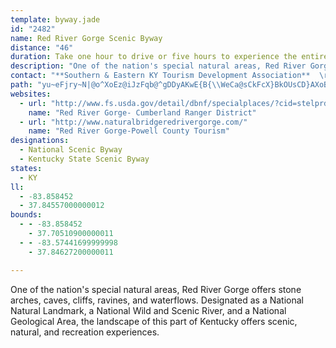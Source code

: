 ```yaml
---
template: byway.jade
id: "2482"
name: Red River Gorge Scenic Byway
distance: "46"
duration: Take one hour to drive or five hours to experience the entire byway.
description: "One of the nation's special natural areas, Red River Gorge offers stone arches, caves, cliffs, ravines, and waterflows. Designated as a National Natural Landmark, a National Wild and Scenic River, and a National Geological Area, the landscape of this part of Kentucky offers scenic, natural, and recreation experiences."
contact: "**Southern & Eastern KY Tourism Development Association**  \r\n 606-677-6095  \r\n\r\n"
path: "yu~eFjry~N|@o^XoEz@iJzFqb@^gDDyAKwE{B{\\WeCa@sCkFcX}BkOUsCD}AXoB|FsTv@cDl@yDb@yDHyBImC_BaHYeC?aBNkBb@_BhA_CzJ}OhAkAnA{@bDkBdCeAjCG|EXxAd@pH`Ej@RlBR`GP~BGxAk@lAmAxD_K|@gCn@sCJaDRmSXwDxUuz@h@yBHyAcAoWYmDi@gBsCaGy@y@mAw@wPuHcCa@mACcERiAYoAaAyE{I{AkBuAaAwHeDg@a@oAeBgLkRyAyCm@_CY_BOwBE{BNsBRsAn@yBbB_Dh@m@dBs@vF_BlFyBr@MfDIfOn@|DlAfAPdACx@Ur@]vAeA`RuOd@g@^s@RkACgAKq@oAaDi@eC?eDNmBTuAbA}C|C}GdDuPVy@vNcVrAeCXsBNcEEqBYqA_@i@yAoAyCaB}@aAo@_A{LcYo@sBI_ACmCpDk}@ZkEb@yCbCaJr@sB~@gBxCyE`JcKfCoBlBeA~BqAj@Yf@QdAYbMeAdA[p@_@`A_An@_AhHgPhB_DuAuBUk@Gs@AyCI_Ae@sA}BgEm@sAUaAKkBJyDl@{Ed@eB~@oBb@wABy@Y{D?mAFgAF[HYL]Vc@P_@p@wBj@iA^kBh@_BPw@D[Ba@j@sEDo@YiDM{ELcAtA}ELw@NaB?cAUgBC{@ZqCFmA?cAOiB}@eC_AsBqCkDg@{ASyEm@iGiDsN[sBg@oFAeCh@gICgFKaBiAcDUsAw@}ODsAReAIoAYcBHm@R_@bCGxBeBh@_ACs@_AkCEgBIm@c@_@yAYKQB_@p@g@NeA]aCc@_Bm@kD]y@eB{CiB{BUk@]eAcAaF_@_AoA_BcE{D}@qAyDyGwGoHsCqCwBaAmIuC_A?}CZ{C~@yExBk@JcBKwFsBgC?iBMy@W[_@SeACyAQg@UYkCkBKg@r@aFt@aE?mB]cEKi@o@wAaD{E{@_B}B_HYoBNiC\\gCnAoGb@qETu@n@eABYrFgB~QoIfHqBpGsC^YXc@h@uCHy@PoIEuIYcGK{Ig@iHNyDh@gFJgFa@_C_CmBKm@Dq@NYf@Wp@AhDXdAMlAk@d@YvFeF^m@Bs@OgA_@}@mA{A_Aw@kJsAoCGyC}@wB[_AYmBwAe@gAcBsAiA_CoAaAaFqB_B[mAQoBDyBMm@Wu@s@}@_BcCuKWkAa@{E?sBW{MZmDNe@nAkC`@gADkBEmA]_A}BiDiAw@o@{@Hq@pA{Cv@sAj@CfCmB|AyAxAQhCb@h@K^s@tAuJLWXS~Bs@lBRd@RpElDPHNIHUEs@oBsIy@aN]aCHeANYx@wAlAaAdCwAbBYfCs@|AIVENEb@YNOfDuCr@WPA`@CP?jBLJBd@@r@Fd@@\\DzAZl@Lf@J\\BL@h@Ed@Gp@Mv@YdAo@fFiFt@sDdAaC\\yAr@eBZkDR}ErBmFDoAo@uBu@_BsAuEg@q@yCaAqNs@}Ck@cDWo@My@y@[eAM{@CqBx@gGt@yD\\{CXsA^e@rAm@xFDlAL~@j@|BnCz@h@V@^Mn@w@d@oAHwA[sBGmIu@iPD{Bl@oAd@g@b@U~A]|BgAXC^J^^\\v@hC`HdAnFvBdEb@@vCuA\\Cb@Pt@fAhAdD^~BSxGHf@R^rC`CxAv@lAZdAA|Ar@~@Dn@`@Nf@Hv@OrBHj@N^nA`B?j@OlCHlBTlA?pANr@Rj@pAx@X`@PbAZl@rChAb@^D^E\\q@`@g@JCJNPh@?zHw@rE~@n@E^g@\\wENmAVY\\Eb@Ld@b@vGbHdAj@jFlAhANd@Ex@YlEcCn@Av@p@x@hBZ\\b@FxBEbCl@bDb@XZx@xAZ\\lGrDzBl@dAMv@k@\\m@pAkDd@oBd@w@|@m@z@?pCxAfAFjAYhBgAj@Kl@FXP~@xAXjAIhBu@xGN~A@fAGXg@p@_EvAYl@H`An@pAnAhAHb@RxDV`AX^fBrAhBEh@Jd@XfCjCh@XnARf@^Jt@C|AO~B_@lAEl@NpAr@z@bBl@`@b@`AtCpAvBt@~Ax@Nl@SPa@L}@?gDH_@h@gANmD^k@x@KnAp@rArBnCtB|@vCx@xAb@^^JzAe@bA@b@N~AbAbCVx@d@b@z@ZxEA`A]nBBr@n@lBx@r@nAXhBLnBL|@Cx@_@lCeCdAs@pAQfAJrB`CjAdBr@xBj@fDtAdCnAz@rBd@h@QzHoHr@MnD^l@Ct@_@hCyC^Mr@BfBf@|CrAlGlDnAdAr@lANd@hAlIaFtE_Aj@cA^cAD_AQsEgBeASgAC_AVw@n@s@~@]j@gDdF_DxE{@rAYd@_@l@IRi@dA]r@Yn@Wn@Yv@Sp@M`@K\\U~@Op@YzAShAAFIp@MrAKbAGvAG~AA^CfAEfGIjHIxFAjAEp@Il@Kj@Oj@Qj@g@tAWl@Qb@Wf@MNMNY\\_@Z_@Te@Pa@He@Fc@@g@C[CSEQE_@Q[QYUYYiB_BkBeBi@c@_@U]Oa@Ia@AiDb@cA^oArAaBtCg@vAWzAU|MiCdd@@dBTfB`BzE\\~AJdBCdBQfB_@bBUn@g@hAeAxB[n@]l@_@h@SXa@b@]^k@f@c@Z[Rq@\\[Li@Pk@Pu@Lw@Jy@FmEPk@?a@?e@Cq@IaG{@UEe@EQ?c@Ba@Ha@Ro@f@gChE[v@[h@YX[VOHOFOBQBc@D{@DaEFsA\\oAl@{ClBuP|MSPSRc@f@_BnBaAz@{@vAIj@Cb@@bAd@dBl@p@`Ad@j@^r@f@nDdE@d@Lr@HdAHx@@BBh@Bh@?f@A`AEj@CJCRCLKVITKRg@p@wAhB]h@Yb@MTY\\STKNKPIPIZCJCZAT?JAzAAVQvAAP?N@NFLJHFBX@d@K^Up@w@JMPMDELCL?LFJHHNLb@HXPb@L\\LTHHXRt@b@NJJNDLARELGLKJMHYPUHMBW?[?k@G[?W@KBw@f@MLg@d@g@j@MPKRGPIXCLAX?XB^DVDLFTJTHNJXBH@DFVBX@XA\\E^Q`AE^?Z?\\ZtIHpBLjBBbARbBd@hDHz@HpA?pAD`BLdANj@bBtC`GfIj@t@`AhBpAbDp@tCPlATdEBxAEbCMdB_@nCUzAg@vDi@lEc@~CObAWnAy@bDa@nAO~@IrA@hBDdB?nBMlAUnA[`Ac@f@_@Za@R}@ZIFqAn@qAv@u@x@a@lAK~B_@pTo@xJ_@hDuAjHbNlAhCTN?X?R?\\GTELGVMXSRQNSRY^u@fNs\\rAgB|ByBpAwB~JqYdAiB|@}@bAq@dCs@`GHr@Jn@NRFvA\\XDVBR?XAREd@UJEZ]NSNYJ[HYD]B]?]?]E_@EYGUM_@c@eAIWK[K_@WwBOcTDaDb@sBhAsBrAeAnC{@lAo@x@{@h@eA^gBTkDz@cJFgINm@d@}@b@[dAQjG^bAd@`@d@lBfCd@Rf@Bn@Un@g@lBgDx@eAj@_@~@Gf@Jp@^b@n@R\\^bAVd@LPLL\\ZRJTFVFh@?PAVGRKdBgALIXKd@Kb@E`@Af@BnADfA@f@B^@p@CVERGTKDE\\]n@}@Vi@|BwDf@{@LQHQPOTMVMVGh@GV?R@PB`@LZPRPXZvAnARJLBN@RA`@KXQNMJOLWPk@DQdBuMt@oDVUVc@Zg@h@g@\\YXQ^OpAa@b@Ib@?f@B\\DTD~@XZJd@Rh@R|@`@`A\\h@H\\@j@AXGVGXKh@Yh@e@NQRWLQLWLYz@}B`@eA\\u@Xo@P]nAkBlFeHh@a@d@YRMJENE^I\\EVC`@@R@^Df@LPHZL~BnAhAd@TF^Dv@@`@AXGRIh@WPKVSPSRU^m@pEoKnAaBr@k@~Am@r@MnES\\C^Ib@KXMxAy@n@_@x@]~@YjDo@xBk@LC|@S`AYnBu@VMrAi@rCiAn@]^a@^k@Rc@Rc@nCmHlBiB~Ak@hBKbBV~@^bDrBbBj@tHChADdAd@vDxC|CfAhCDrAQfCeAzAcAtAc@fAGtBXpDnA`Dv@jBRbEPhMFrDb@~A^bCbAj[nQjH|Bp@j@x@nAlArEd@pApF`Ix@x@nAz@rEdBfBdAvGzGtA`BbA|AbFnNlBrDnBbDt@~APp@ZrCKbMT~D^lBn@jBx@zAhArAS~ALlC@nALnA"
websites: 
  - url: "http://www.fs.usda.gov/detail/dbnf/specialplaces/?cid=stelprdb5345319"
    name: "Red River Gorge- Cumberland Ranger District"
  - url: "http://www.naturalbridgeredrivergorge.com/"
    name: "Red River Gorge-Powell County Tourism"
designations: 
  - National Scenic Byway
  - Kentucky State Scenic Byway
states: 
  - KY
ll: 
  - -83.858452
  - 37.84557000000012
bounds: 
  - - -83.858452
    - 37.70510900000011
  - - -83.57441699999998
    - 37.84627200000011

---
```


One of the nation's special natural areas, Red River Gorge offers stone arches, caves, cliffs, ravines, and waterflows. Designated as a National Natural Landmark, a National Wild and Scenic River, and a National Geological Area, the landscape of this part of Kentucky offers scenic, natural, and recreation experiences.